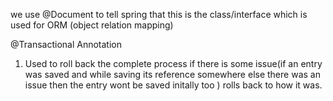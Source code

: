we use @Document to tell spring that this is the class/interface which is used for ORM (object relation mapping) 


@Transactional Annotation 
1. Used to roll back the complete process if there is some issue(if an entry was saved and while saving its reference somewhere else there was an issue then the entry wont be saved initally too ) rolls back to how it was.